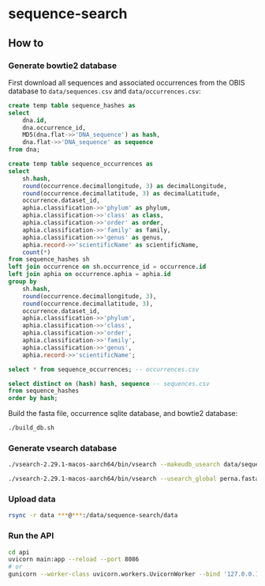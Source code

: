 # sequence-search

## How to
### Generate bowtie2 database

First download all sequences and associated occurrences from the OBIS database to `data/sequences.csv` and `data/occurrences.csv`:

```sql
create temp table sequence_hashes as
select
	dna.id,
	dna.occurrence_id,
	MD5(dna.flat->>'DNA_sequence') as hash,
	dna.flat->>'DNA_sequence' as sequence
from dna;

create temp table sequence_occurrences as
select
	sh.hash,
	round(occurrence.decimallongitude, 3) as decimalLongitude,
	round(occurrence.decimallatitude, 3) as decimalLatitude,
	occurrence.dataset_id,
	aphia.classification->>'phylum' as phylum,
	aphia.classification->>'class' as class,
	aphia.classification->>'order' as order,
	aphia.classification->>'family' as family,
	aphia.classification->>'genus' as genus,
	aphia.record->>'scientificName' as scientificName,
	count(*)
from sequence_hashes sh
left join occurrence on sh.occurrence_id = occurrence.id
left join aphia on occurrence.aphia = aphia.id 
group by
	sh.hash,
	round(occurrence.decimallongitude, 3),
	round(occurrence.decimallatitude, 3),
	occurrence.dataset_id,
	aphia.classification->>'phylum',
	aphia.classification->>'class',
	aphia.classification->>'order',
	aphia.classification->>'family',
	aphia.classification->>'genus',
	aphia.record->>'scientificName';

select * from sequence_occurrences; -- occurrences.csv

select distinct on (hash) hash, sequence -- sequences.csv
from sequence_hashes
order by hash;
```

Build the fasta file, occurrence sqlite database, and bowtie2 database:

```sh
./build_db.sh
```

### Generate vsearch database

```bash
./vsearch-2.29.1-macos-aarch64/bin/vsearch --makeudb_usearch data/sequences.fasta --output data/sequences.udb
```

```bash
./vsearch-2.29.1-macos-aarch64/bin/vsearch --usearch_global perna.fasta --db data/sequences.udb --id 0.95 --query_cov 0.95 --maxaccepts 100 --maxrejects 100 --maxhits 10 --blast6out output.txt
```

### Upload data

```sh
rsync -r data ***@***:/data/sequence-search/data
```

### Run the API

```sh
cd api
uvicorn main:app --reload --port 8086
# or
gunicorn --worker-class uvicorn.workers.UvicornWorker --bind '127.0.0.1:8086' --daemon main:app
```

